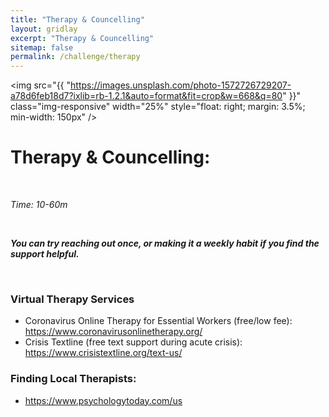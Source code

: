 ```yaml
---
title: "Therapy & Councelling"
layout: gridlay
excerpt: "Therapy & Councelling"
sitemap: false
permalink: /challenge/therapy
---
```



<img src="{{ "https://images.unsplash.com/photo-1572726729207-a78d6feb18d7?ixlib=rb-1.2.1&auto=format&fit=crop&w=668&q=80" }}" class="img-responsive" width="25%" style="float: right; margin: 3.5%; min-width: 150px" />


# Therapy & Councelling: 

&nbsp;

*Time: 10-60m*

&nbsp;

***You can try reaching out once, or making it a weekly habit if you find the support helpful.***

&nbsp;
&nbsp;
&nbsp;

### Virtual Therapy Services
- Coronavirus Online Therapy for Essential Workers (free/low fee): https://www.coronavirusonlinetherapy.org/
- Crisis Textline (free text support during acute crisis): https://www.crisistextline.org/text-us/

### Finding Local Therapists:
- https://www.psychologytoday.com/us


&nbsp;
&nbsp;

